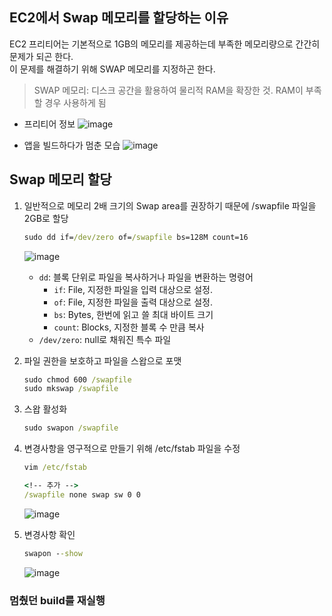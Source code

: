 ## EC2에서 Swap 메모리를 할당하는 이유
EC2 프리티어는 기본적으로 1GB의 메모리를 제공하는데 부족한 메모리량으로 간간히 문제가 되곤 한다.  
이 문제를 해결하기 위해 SWAP 메모리를 지정하곤 한다.
> SWAP 메모리: 디스크 공간을 활용하여 물리적 RAM을 확장한 것. RAM이 부족할 경우 사용하게 됨

- 프리티어 정보
![image](https://github.com/hana2set/study/assets/97689567/857cc74b-f025-453f-82d7-81c5a53aaafe)

- 앱을 빌드하다가 멈춘 모습
![image](https://github.com/hana2set/study/assets/97689567/098040f6-94e0-4d86-b206-6c1595093d0d)


## Swap 메모리 할당
1. 일반적으로 메모리 2배 크기의 Swap area를 권장하기 때문에 /swapfile 파일을 2GB로 할당
    ```cmd
    sudo dd if=/dev/zero of=/swapfile bs=128M count=16
    ```
    ![image](https://github.com/hana2set/study/assets/97689567/40af4f21-e6a8-4682-8812-b8e893105b45)

    - `dd`: 블록 단위로 파일을 복사하거나 파일을 변환하는 명령어
        - `if`: File, 지정한 파일을 입력 대상으로 설정.
        - `of`: File, 지정한 파일을 출력 대상으로 설정.
        - `bs`: Bytes, 한번에 읽고 쓸 최대 바이트 크기
        - `count`: Blocks, 지정한 블록 수 만큼 복사
    - `/dev/zero`: null로 채워진 특수 파일

2. 파일 권한을 보호하고 파일을 스왑으로 포맷
    ```cmd
    sudo chmod 600 /swapfile
    sudo mkswap /swapfile
    ```

3. 스왑 활성화
    ```cmd
    sudo swapon /swapfile
    ```

4. 변경사항을 영구적으로 만들기 위해 /etc/fstab 파일을 수정
    ```cmd
    vim /etc/fstab

    <!-- 추가 -->
    /swapfile none swap sw 0 0
    ```
    ![image](https://github.com/hana2set/study/assets/97689567/b0f7ba53-40ac-4063-a057-1ab47e130ebe)

5. 변경사항 확인
    ```cmd
    swapon --show
    ```
    ![image](https://github.com/hana2set/study/assets/97689567/b6b67d3c-0923-4f59-9353-04e33f12c470)


### 멈췄던 build를 재실행
